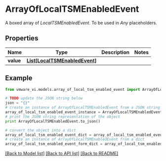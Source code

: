# ArrayOfLocalTSMEnabledEvent

A boxed array of *LocalTSMEnabledEvent*. To be used in *Any* placeholders. 

## Properties
Name | Type | Description | Notes
------------ | ------------- | ------------- | -------------
**value** | [**List[LocalTSMEnabledEvent]**](LocalTSMEnabledEvent.md) |  | 

## Example

```python
from vmware_vi.models.array_of_local_tsm_enabled_event import ArrayOfLocalTSMEnabledEvent

# TODO update the JSON string below
json = "{}"
# create an instance of ArrayOfLocalTSMEnabledEvent from a JSON string
array_of_local_tsm_enabled_event_instance = ArrayOfLocalTSMEnabledEvent.from_json(json)
# print the JSON string representation of the object
print ArrayOfLocalTSMEnabledEvent.to_json()

# convert the object into a dict
array_of_local_tsm_enabled_event_dict = array_of_local_tsm_enabled_event_instance.to_dict()
# create an instance of ArrayOfLocalTSMEnabledEvent from a dict
array_of_local_tsm_enabled_event_form_dict = array_of_local_tsm_enabled_event.from_dict(array_of_local_tsm_enabled_event_dict)
```
[[Back to Model list]](../README.md#documentation-for-models) [[Back to API list]](../README.md#documentation-for-api-endpoints) [[Back to README]](../README.md)



